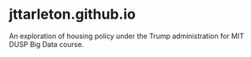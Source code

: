# jttarleton.github.io
An exploration of housing policy under the Trump administration for MIT DUSP Big Data course.
